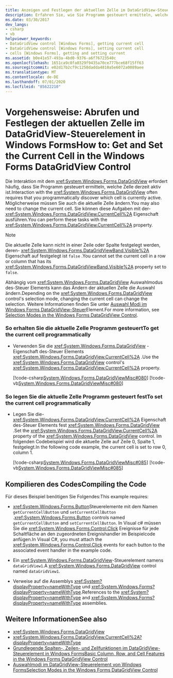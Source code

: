 ```yaml
---
title: Anzeigen und Festlegen der aktuellen Zelle im DataGridView-Steuerelement
description: Erfahren Sie, wie Sie Programm gesteuert ermitteln, welche Zelle derzeit aktiv ist, indem Sie die aktuelle Zelle im Windows Forms DataGridView-Steuerelement festlegen und festlegen.
ms.date: 03/30/2017
dev_langs:
- csharp
- vb
helpviewer_keywords:
- DataGridView control [Windows Forms], getting current cell
- DataGridView control [Windows Forms], setting current cell
- cells [Windows Forms], getting and setting current
ms.assetid: b0e41e57-493a-4bd0-9376-a6f76723540c
ms.openlocfilehash: 1651ca9c8fa0329f9435a70ce777bce68f15ff63
ms.sourcegitcommit: e02d17b2cf9c1258dadda4810a5e6072a0089aee
ms.translationtype: MT
ms.contentlocale: de-DE
ms.lasthandoff: 07/01/2020
ms.locfileid: "85622210"
---
```

# <a name="how-to-get-and-set-the-current-cell-in-the-windows-forms-datagridview-control"></a><span data-ttu-id="2c9b6-103">Vorgehensweise: Abrufen und Festlegen der aktuellen Zelle im DataGridView-Steuerelement in Windows Forms</span><span class="sxs-lookup"><span data-stu-id="2c9b6-103">How to: Get and Set the Current Cell in the Windows Forms DataGridView Control</span></span>
<span data-ttu-id="2c9b6-104">Die Interaktion mit dem <xref:System.Windows.Forms.DataGridView> erfordert häufig, dass Sie Programm gesteuert ermitteln, welche Zelle derzeit aktiv ist.</span><span class="sxs-lookup"><span data-stu-id="2c9b6-104">Interaction with the <xref:System.Windows.Forms.DataGridView> often requires that you programmatically discover which cell is currently active.</span></span> <span data-ttu-id="2c9b6-105">Möglicherweise müssen Sie auch die aktuelle Zelle ändern.</span><span class="sxs-lookup"><span data-stu-id="2c9b6-105">You may also need to change the current cell.</span></span> <span data-ttu-id="2c9b6-106">Sie können diese Aufgaben mit der- <xref:System.Windows.Forms.DataGridView.CurrentCell%2A> Eigenschaft ausführen.</span><span class="sxs-lookup"><span data-stu-id="2c9b6-106">You can perform these tasks with the <xref:System.Windows.Forms.DataGridView.CurrentCell%2A> property.</span></span>  
  
> [!NOTE]
> <span data-ttu-id="2c9b6-107">Die aktuelle Zelle kann nicht in einer Zeile oder Spalte festgelegt werden, deren- <xref:System.Windows.Forms.DataGridViewBand.Visible%2A> Eigenschaft auf festgelegt ist `false` .</span><span class="sxs-lookup"><span data-stu-id="2c9b6-107">You cannot set the current cell in a row or column that has its <xref:System.Windows.Forms.DataGridViewBand.Visible%2A> property set to `false`.</span></span>  
  
 <span data-ttu-id="2c9b6-108">Abhängig vom <xref:System.Windows.Forms.DataGridView> Auswahlmodus des-Steuer Elements kann das Ändern der aktuellen Zelle die Auswahl ändern.</span><span class="sxs-lookup"><span data-stu-id="2c9b6-108">Depending on the <xref:System.Windows.Forms.DataGridView> control's selection mode, changing the current cell can change the selection.</span></span> <span data-ttu-id="2c9b6-109">Weitere Informationen finden Sie unter [Auswahl Modi im Windows Forms DataGridView-Steuer](selection-modes-in-the-windows-forms-datagridview-control.md)Element.</span><span class="sxs-lookup"><span data-stu-id="2c9b6-109">For more information, see [Selection Modes in the Windows Forms DataGridView Control](selection-modes-in-the-windows-forms-datagridview-control.md).</span></span>  
  
### <a name="to-get-the-current-cell-programmatically"></a><span data-ttu-id="2c9b6-110">So erhalten Sie die aktuelle Zelle Programm gesteuert</span><span class="sxs-lookup"><span data-stu-id="2c9b6-110">To get the current cell programmatically</span></span>  
  
- <span data-ttu-id="2c9b6-111">Verwenden Sie die <xref:System.Windows.Forms.DataGridView> -Eigenschaft des-Steuer Elements <xref:System.Windows.Forms.DataGridView.CurrentCell%2A> .</span><span class="sxs-lookup"><span data-stu-id="2c9b6-111">Use the <xref:System.Windows.Forms.DataGridView> control's <xref:System.Windows.Forms.DataGridView.CurrentCell%2A> property.</span></span>  
  
     [!code-csharp[System.Windows.Forms.DataGridViewMisc#080](~/samples/snippets/csharp/VS_Snippets_Winforms/System.Windows.Forms.DataGridViewMisc/CS/datagridviewmisc.cs#080)]
     [!code-vb[System.Windows.Forms.DataGridViewMisc#080](~/samples/snippets/visualbasic/VS_Snippets_Winforms/System.Windows.Forms.DataGridViewMisc/VB/datagridviewmisc.vb#080)]  
  
### <a name="to-set-the-current-cell-programmatically"></a><span data-ttu-id="2c9b6-112">So legen Sie die aktuelle Zelle Programm gesteuert fest</span><span class="sxs-lookup"><span data-stu-id="2c9b6-112">To set the current cell programmatically</span></span>  
  
- <span data-ttu-id="2c9b6-113">Legen Sie die- <xref:System.Windows.Forms.DataGridView.CurrentCell%2A> Eigenschaft des-Steuer Elements fest <xref:System.Windows.Forms.DataGridView> .</span><span class="sxs-lookup"><span data-stu-id="2c9b6-113">Set the <xref:System.Windows.Forms.DataGridView.CurrentCell%2A> property of the <xref:System.Windows.Forms.DataGridView> control.</span></span> <span data-ttu-id="2c9b6-114">Im folgenden Codebeispiel wird die aktuelle Zelle auf Zeile 0, Spalte 1, festgelegt.</span><span class="sxs-lookup"><span data-stu-id="2c9b6-114">In the following code example, the current cell is set to row 0, column 1.</span></span>  
  
     [!code-csharp[System.Windows.Forms.DataGridViewMisc#085](~/samples/snippets/csharp/VS_Snippets_Winforms/System.Windows.Forms.DataGridViewMisc/CS/datagridviewmisc.cs#085)]
     [!code-vb[System.Windows.Forms.DataGridViewMisc#085](~/samples/snippets/visualbasic/VS_Snippets_Winforms/System.Windows.Forms.DataGridViewMisc/VB/datagridviewmisc.vb#085)]  
  
## <a name="compiling-the-code"></a><span data-ttu-id="2c9b6-115">Kompilieren des Codes</span><span class="sxs-lookup"><span data-stu-id="2c9b6-115">Compiling the Code</span></span>  
 <span data-ttu-id="2c9b6-116">Für dieses Beispiel benötigen Sie Folgendes:</span><span class="sxs-lookup"><span data-stu-id="2c9b6-116">This example requires:</span></span>  
  
- <span data-ttu-id="2c9b6-117"><xref:System.Windows.Forms.Button>Steuerelemente mit dem Namen `getCurrentCellButton` und `setCurrentCellButton` .</span><span class="sxs-lookup"><span data-stu-id="2c9b6-117"><xref:System.Windows.Forms.Button> controls named `getCurrentCellButton` and `setCurrentCellButton`.</span></span> <span data-ttu-id="2c9b6-118">In Visual c# müssen Sie die <xref:System.Windows.Forms.Control.Click> Ereignisse für jede Schaltfläche an den zugeordneten Ereignishandler im Beispielcode anfügen.</span><span class="sxs-lookup"><span data-stu-id="2c9b6-118">In Visual C#, you must attach the <xref:System.Windows.Forms.Control.Click> events for each button to the associated event handler in the example code.</span></span>  
  
- <span data-ttu-id="2c9b6-119">Ein <xref:System.Windows.Forms.DataGridView>-Steuerelement namens `dataGridView1`.</span><span class="sxs-lookup"><span data-stu-id="2c9b6-119">A <xref:System.Windows.Forms.DataGridView> control named `dataGridView1`.</span></span>  
  
- <span data-ttu-id="2c9b6-120">Verweise auf die Assemblys <xref:System?displayProperty=nameWithType> und <xref:System.Windows.Forms?displayProperty=nameWithType>.</span><span class="sxs-lookup"><span data-stu-id="2c9b6-120">References to the <xref:System?displayProperty=nameWithType> and <xref:System.Windows.Forms?displayProperty=nameWithType> assemblies.</span></span>  
  
## <a name="see-also"></a><span data-ttu-id="2c9b6-121">Weitere Informationen</span><span class="sxs-lookup"><span data-stu-id="2c9b6-121">See also</span></span>

- <xref:System.Windows.Forms.DataGridView>
- <xref:System.Windows.Forms.DataGridView.CurrentCell%2A?displayProperty=nameWithType>
- [<span data-ttu-id="2c9b6-122">Grundlegende Spalten-, Zeilen- und Zellfunktionen im DataGridView-Steuerelement in Windows Forms</span><span class="sxs-lookup"><span data-stu-id="2c9b6-122">Basic Column, Row, and Cell Features in the Windows Forms DataGridView Control</span></span>](basic-column-row-and-cell-features-wf-datagridview-control.md)
- [<span data-ttu-id="2c9b6-123">Auswahlmodi im DataGridView-Steuerelement von Windows Forms</span><span class="sxs-lookup"><span data-stu-id="2c9b6-123">Selection Modes in the Windows Forms DataGridView Control</span></span>](selection-modes-in-the-windows-forms-datagridview-control.md)
